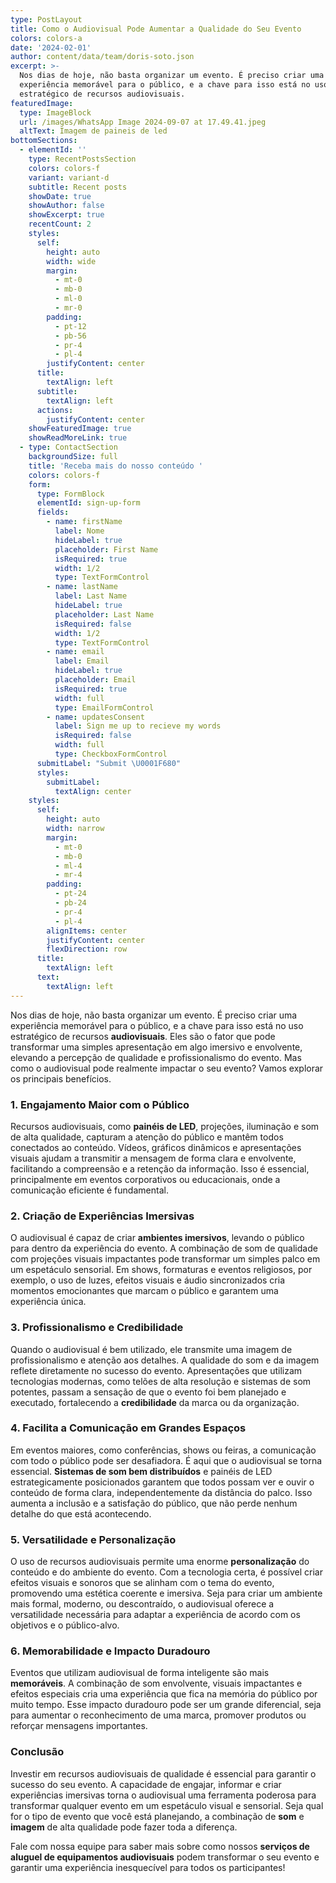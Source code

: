 ```yaml
---
type: PostLayout
title: Como o Audiovisual Pode Aumentar a Qualidade do Seu Evento
colors: colors-a
date: '2024-02-01'
author: content/data/team/doris-soto.json
excerpt: >-
  Nos dias de hoje, não basta organizar um evento. É preciso criar uma
  experiência memorável para o público, e a chave para isso está no uso
  estratégico de recursos audiovisuais.
featuredImage:
  type: ImageBlock
  url: /images/WhatsApp Image 2024-09-07 at 17.49.41.jpeg
  altText: Imagem de paineis de led
bottomSections:
  - elementId: ''
    type: RecentPostsSection
    colors: colors-f
    variant: variant-d
    subtitle: Recent posts
    showDate: true
    showAuthor: false
    showExcerpt: true
    recentCount: 2
    styles:
      self:
        height: auto
        width: wide
        margin:
          - mt-0
          - mb-0
          - ml-0
          - mr-0
        padding:
          - pt-12
          - pb-56
          - pr-4
          - pl-4
        justifyContent: center
      title:
        textAlign: left
      subtitle:
        textAlign: left
      actions:
        justifyContent: center
    showFeaturedImage: true
    showReadMoreLink: true
  - type: ContactSection
    backgroundSize: full
    title: 'Receba mais do nosso conteúdo '
    colors: colors-f
    form:
      type: FormBlock
      elementId: sign-up-form
      fields:
        - name: firstName
          label: Nome
          hideLabel: true
          placeholder: First Name
          isRequired: true
          width: 1/2
          type: TextFormControl
        - name: lastName
          label: Last Name
          hideLabel: true
          placeholder: Last Name
          isRequired: false
          width: 1/2
          type: TextFormControl
        - name: email
          label: Email
          hideLabel: true
          placeholder: Email
          isRequired: true
          width: full
          type: EmailFormControl
        - name: updatesConsent
          label: Sign me up to recieve my words
          isRequired: false
          width: full
          type: CheckboxFormControl
      submitLabel: "Submit \U0001F680"
      styles:
        submitLabel:
          textAlign: center
    styles:
      self:
        height: auto
        width: narrow
        margin:
          - mt-0
          - mb-0
          - ml-4
          - mr-4
        padding:
          - pt-24
          - pb-24
          - pr-4
          - pl-4
        alignItems: center
        justifyContent: center
        flexDirection: row
      title:
        textAlign: left
      text:
        textAlign: left
---
```

Nos dias de hoje, não basta organizar um evento. É preciso criar uma experiência memorável para o público, e a chave para isso está no uso estratégico de recursos **audiovisuais**. Eles são o fator que pode transformar uma simples apresentação em algo imersivo e envolvente, elevando a percepção de qualidade e profissionalismo do evento. Mas como o audiovisual pode realmente impactar o seu evento? Vamos explorar os principais benefícios.

### 1. **Engajamento Maior com o Público**

Recursos audiovisuais, como **painéis de LED**, projeções, iluminação e som de alta qualidade, capturam a atenção do público e mantêm todos conectados ao conteúdo. Vídeos, gráficos dinâmicos e apresentações visuais ajudam a transmitir a mensagem de forma clara e envolvente, facilitando a compreensão e a retenção da informação. Isso é essencial, principalmente em eventos corporativos ou educacionais, onde a comunicação eficiente é fundamental.

### 2. **Criação de Experiências Imersivas**

O audiovisual é capaz de criar **ambientes imersivos**, levando o público para dentro da experiência do evento. A combinação de som de qualidade com projeções visuais impactantes pode transformar um simples palco em um espetáculo sensorial. Em shows, formaturas e eventos religiosos, por exemplo, o uso de luzes, efeitos visuais e áudio sincronizados cria momentos emocionantes que marcam o público e garantem uma experiência única.

### 3. **Profissionalismo e Credibilidade**

Quando o audiovisual é bem utilizado, ele transmite uma imagem de profissionalismo e atenção aos detalhes. A qualidade do som e da imagem reflete diretamente no sucesso do evento. Apresentações que utilizam tecnologias modernas, como telões de alta resolução e sistemas de som potentes, passam a sensação de que o evento foi bem planejado e executado, fortalecendo a **credibilidade** da marca ou da organização.

### 4. **Facilita a Comunicação em Grandes Espaços**

Em eventos maiores, como conferências, shows ou feiras, a comunicação com todo o público pode ser desafiadora. É aqui que o audiovisual se torna essencial. **Sistemas de som bem distribuídos** e painéis de LED estrategicamente posicionados garantem que todos possam ver e ouvir o conteúdo de forma clara, independentemente da distância do palco. Isso aumenta a inclusão e a satisfação do público, que não perde nenhum detalhe do que está acontecendo.

### 5. **Versatilidade e Personalização**

O uso de recursos audiovisuais permite uma enorme **personalização** do conteúdo e do ambiente do evento. Com a tecnologia certa, é possível criar efeitos visuais e sonoros que se alinham com o tema do evento, promovendo uma estética coerente e imersiva. Seja para criar um ambiente mais formal, moderno, ou descontraído, o audiovisual oferece a versatilidade necessária para adaptar a experiência de acordo com os objetivos e o público-alvo.

### 6. **Memorabilidade e Impacto Duradouro**

Eventos que utilizam audiovisual de forma inteligente são mais **memoráveis**. A combinação de som envolvente, visuais impactantes e efeitos especiais cria uma experiência que fica na memória do público por muito tempo. Esse impacto duradouro pode ser um grande diferencial, seja para aumentar o reconhecimento de uma marca, promover produtos ou reforçar mensagens importantes.

### Conclusão

Investir em recursos audiovisuais de qualidade é essencial para garantir o sucesso do seu evento. A capacidade de engajar, informar e criar experiências imersivas torna o audiovisual uma ferramenta poderosa para transformar qualquer evento em um espetáculo visual e sensorial. Seja qual for o tipo de evento que você está planejando, a combinação de **som** e **imagem** de alta qualidade pode fazer toda a diferença.



Fale com nossa equipe para saber mais sobre como nossos **serviços de aluguel de equipamentos audiovisuais** podem transformar o seu evento e garantir uma experiência inesquecível para todos os participantes!
